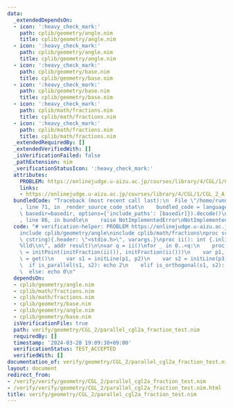 ```yaml
---
data:
  _extendedDependsOn:
  - icon: ':heavy_check_mark:'
    path: cplib/geometry/angle.nim
    title: cplib/geometry/angle.nim
  - icon: ':heavy_check_mark:'
    path: cplib/geometry/angle.nim
    title: cplib/geometry/angle.nim
  - icon: ':heavy_check_mark:'
    path: cplib/geometry/base.nim
    title: cplib/geometry/base.nim
  - icon: ':heavy_check_mark:'
    path: cplib/geometry/base.nim
    title: cplib/geometry/base.nim
  - icon: ':heavy_check_mark:'
    path: cplib/math/fractions.nim
    title: cplib/math/fractions.nim
  - icon: ':heavy_check_mark:'
    path: cplib/math/fractions.nim
    title: cplib/math/fractions.nim
  _extendedRequiredBy: []
  _extendedVerifiedWith: []
  _isVerificationFailed: false
  _pathExtension: nim
  _verificationStatusIcon: ':heavy_check_mark:'
  attributes:
    PROBLEM: https://onlinejudge.u-aizu.ac.jp/courses/library/4/CGL/1/CGL_2_A
    links:
    - https://onlinejudge.u-aizu.ac.jp/courses/library/4/CGL/1/CGL_2_A
  bundledCode: "Traceback (most recent call last):\n  File \"/home/runner/.local/lib/python3.10/site-packages/onlinejudge_verify/documentation/build.py\"\
    , line 71, in _render_source_code_stat\n    bundled_code = language.bundle(stat.path,\
    \ basedir=basedir, options={'include_paths': [basedir]}).decode()\n  File \"/home/runner/.local/lib/python3.10/site-packages/onlinejudge_verify/languages/nim.py\"\
    , line 86, in bundle\n    raise NotImplementedError\nNotImplementedError\n"
  code: "# verification-helper: PROBLEM https://onlinejudge.u-aizu.ac.jp/courses/library/4/CGL/1/CGL_2_A\n\
    include cplib/geometry/angle\ninclude cplib/math/fractions\nproc scanf(formatstr:\
    \ cstring){.header: \"<stdio.h>\", varargs.}\nproc ii(): int {.inline.} = scanf(\"\
    %lld\\n\", addr result)\n\nvar q = ii()\nfor _ in 0..<q:\n    proc get(): Point[Fraction[int]]\
    \ = initPoint(initFraction(ii()), initFraction(ii()))\n    var p1, p2, p3, p4\
    \ = get()\n    var s1 = initLine(p1, p2)\n    var s2 = initLine(p3, p4)\n\n  \
    \  if is_parallel(s1, s2): echo 2\n    elif is_orthogonal(s1, s2): echo 1\n  \
    \  else: echo 0\n"
  dependsOn:
  - cplib/geometry/angle.nim
  - cplib/math/fractions.nim
  - cplib/math/fractions.nim
  - cplib/geometry/base.nim
  - cplib/geometry/angle.nim
  - cplib/geometry/base.nim
  isVerificationFile: true
  path: verify/geometry/CGL_2/parallel_cgl2a_fraction_test.nim
  requiredBy: []
  timestamp: '2024-03-28 19:09:38+09:00'
  verificationStatus: TEST_ACCEPTED
  verifiedWith: []
documentation_of: verify/geometry/CGL_2/parallel_cgl2a_fraction_test.nim
layout: document
redirect_from:
- /verify/verify/geometry/CGL_2/parallel_cgl2a_fraction_test.nim
- /verify/verify/geometry/CGL_2/parallel_cgl2a_fraction_test.nim.html
title: verify/geometry/CGL_2/parallel_cgl2a_fraction_test.nim
---
```


